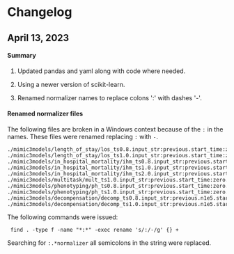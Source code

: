 # Changelog


## April 13, 2023


#### Summary
1. Updated pandas and yaml along with code where needed.

2. Using a newer version of scikit-learn.

3. Renamed normalizer names to replace colons ':' with dashes '-'.

#### Renamed normalizer files
The following files are broken in a Windows context because of the `:` in the names. These files were renamed replacing `:` with `-`.
```
./mimic3models/length_of_stay/los_ts0.8.input_str:previous.start_time:zero.n5e4.normalizer
./mimic3models/length_of_stay/los_ts1.0.input_str:previous.start_time:zero.n5e4.normalizer
./mimic3models/in_hospital_mortality/ihm_ts0.8.input_str:previous.start_time:zero.normalizer
./mimic3models/in_hospital_mortality/ihm_ts1.0.input_str:previous.start_time:zero.normalizer
./mimic3models/in_hospital_mortality/ihm_ts2.0.input_str:previous.start_time:zero.normalizer
./mimic3models/multitask/mult_ts1.0.input_str:previous.start_time:zero.normalizer
./mimic3models/phenotyping/ph_ts0.8.input_str:previous.start_time:zero.normalizer
./mimic3models/phenotyping/ph_ts1.0.input_str:previous.start_time:zero.normalizer
./mimic3models/decompensation/decomp_ts0.8.input_str:previous.n1e5.start_time:zero.normalizer
./mimic3models/decompensation/decomp_ts1.0.input_str:previous.n1e5.start_time:zero.normalizer
```

The following commands were issued:
```
 find . -type f -name "*:*" -exec rename 's/:/-/g' {} +
```
Searching for `:.*normalizer` all semicolons in the string were replaced.